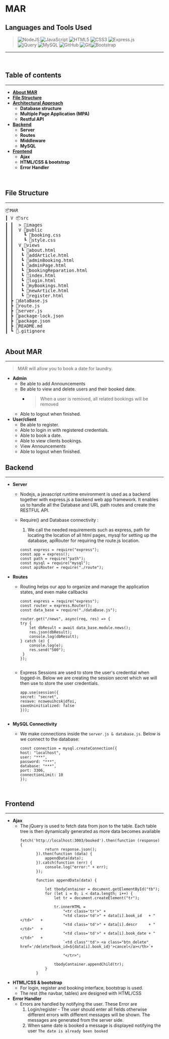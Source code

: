 # MAR
## Languages and Tools Used
><img alt="NodeJS" src="https://img.shields.io/badge/node.js%20-%2343853D.svg?&style=for-the-badge&logo=node.js&logoColor=white"/> <img alt="JavaScript" src="https://img.shields.io/badge/javascript%20-%23323330.svg?&style=for-the-badge&logo=javascript&logoColor=%23F7DF1E"/> <img alt="HTML5" src="https://img.shields.io/badge/html5%20-%23E34F26.svg?&style=for-the-badge&logo=html5&logoColor=white"/> <img alt="CSS3" src="https://img.shields.io/badge/css3%20-%231572B6.svg?&style=for-the-badge&logo=css3&logoColor=white"/> <img alt="Express.js" src="https://img.shields.io/badge/express.js%20-%23404d59.svg?&style=for-the-badge"/><br> <img alt="jQuery" src="https://img.shields.io/badge/jquery%20-%230769AD.svg?&style=for-the-badge&logo=jquery&logoColor=white"/> <img alt="MySQL" src="https://img.shields.io/badge/mysql-%2300f.svg?&style=for-the-badge&logo=mysql&logoColor=white"/>  <img alt="GitHub" src="https://img.shields.io/badge/github%20-%23121011.svg?&style=for-the-badge&logo=github&logoColor=white"/> <img alt="Git" src="https://img.shields.io/badge/git%20-%23F05033.svg?&style=for-the-badge&logo=git&logoColor=white"/><img alt="Bootstrap" src="https://img.shields.io/badge/bootstrap%20-%23563D7C.svg?&style=for-the-badge&logo=bootstrap&logoColor=white"/> 
---

<br>

## Table of contents 
---
- **[About MAR](#About-MAR)**
- **[File Structure](#File-Structure)**
- **[Architectural Approach](#Architectural-Approach)**
    - **Database structure**
    - **Multiple Page Application (MPA)**
    - **Restful API**
- **[Backend](#Backend)**
    - **Server**
    - **Routes**
    - **Middleware** 
    - **MySQL**
- **[Frontend](#Frontend)**
    - **Ajax**
    - **HTML/CSS & bootstrap**
    - **Error Handler**

<br>

## File Structure
---
<pre>
📦MAR
┃ V 📦src
┃ ┃  > 📂images
┃ ┃  V 📂public
┃ ┃    ┗ 📜booking.css
┃ ┃    ┗ 📜style.css
┃ ┃  V 📂views
┃ ┃   ┗ 📜about.html
┃ ┃   ┗ 📜addArticle.html
┃ ┃   ┗ 📜adminBooking.html
┃ ┃   ┗ 📜adminPage.html
┃ ┃   ┗ 📜bookingReparation.html
┃ ┃   ┗ 📜index.html
┃ ┃   ┗ 📜login.html
┃ ┃   ┗ 📜myBookings.html
┃ ┃   ┗ 📜newArticle.html
┃ ┃   ┗ 📜register.html
┃ ┣ 📜dataBase.js
┃ ┣ 📜route.js
┃ ┣ 📜server.js
┃ ┣ 📜package-lock.json
┃ ┣ 📜package.json
┃ ┣ 📜README.md
┃ ┗ 📜.gitignore
 </pre>



 ## About MAR
---
 > MAR will allow you to book a date for laundry.
- **Admin**
   * Be able to add Announcements
   * Be able to view and delete users and their booked date.
       - > When a user is removed, all related bookings will be removed 
   * Able to logout when finished.
- **User/client**
   * Be able to register.
   * Able to login in with registered credentials.
   * Able to book a date.
   * Able to view clients bookings.
   * View Announcements
   * Able to logout when finished.

## Backend
   ---
- **Server**
  * Nodejs, a javascript runtime environment is used as a backend together with express.js a backend web app framework. It enables us to handle all the Database and URL path routes and create the RESTFUL API.
  * Require() and Database connectivity :
     1. We call the needed requirements such as express, path for locating the location of all html pages, mysql for setting up the database, apiRouter for requiring the route.js location.
  
    ```
    const express = require("express");
    const app = express();
    const path = require("path");
    const mysql = require("mysql");
    const apiRouter = require("./route");
    ```
 
- **Routes**
  * Routing helps our app to organize and manage the application states, and even make callbacks
  
    ```
    const express = require("express");
    const router = express.Router();
    const data_base = require("./dataBase.js");
 
    router.get("/news", async(req, res) => {
    try {
        let dbResult = await data_base.module.news();
        res.json(dbResult);
        console.log(dbResult);
    } catch (e) {
        console.log(e);
        res.send("500");
     }
    });
 
  * Express Sessions are used to store the user's credential when logged-in. Below we are creating the session secret which we will then use to store the user credentials.
    ```
    app.use(session({
    secret: "secret",
    resave: ncoweuihcskjdfoi,
    saveUninitialized: false
    }));
 
- **MySQL Connectivity**
  * We make connections inside the `server.js & database.js`. Below is we connect to the database:
  
    ```
    const connection = mysql.createConnection({
    host: "localhost",
    user: "***",
    password: "***", 
    database: "***", 
    port: 3306,
    connectionLimit: 10
    }); 



## Frontend
---
- **Ajax**
  * The jQuery is used to fetch data from json to the table. Each table tree is then dynamically generated as more data becomes available
     ``` 
     fetch('http://localhost:3003/booked').then(function (response) {
                return response.json();
            }).then(function (data) {
                appendData(data);
            }).catch(function (err) {
                console.log("error:" + err);
            });
            
            function appendData(data) {
                
                let tbodyContainer = document.getElementById("tb");
                for (let i = 0; i < data.length; i++) {
                    let tr = document.createElement("tr");
                   
                    tr.innerHTML =
                        "<tr class='tr'>" +
                        "<td class='td'>" + data[i].book_id   + "</td>"   +
                        "<td class='td'>" + data[i].descr     + "</td>"   +
                        "<td class='td'>" + data[i].book_date + "</td>"   +
                        `<td class"'td'> <a class="btn_delete" href='/delete?book_id=${data[i].book_id}'>cancel</a></th>`+
                       
                        "</tr>";
 
                    tbodyContainer.appendChild(tr);
                }
            }
    ```
- **HTML/CSS & bootstrap**
  * For login, register and booking interface, bootstrap is used.
  * The rest (the navbar, tables) are designed with HTML/CSS
- **Error Handler**
  * Errors are handled by notifying the user. These Error are
    1. Login/register - The user should enter all fields otherwise different errors with different messages  will be shown. The messages are generated from the server side.
    2. When same date is booked a message is displayed notifying the user ```The date is already been booked```



